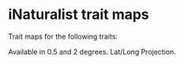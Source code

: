 # iNaturalist trait maps

Trait maps for the following traits:

Available in 0.5 and 2 degrees. Lat/Long Projection.
 
